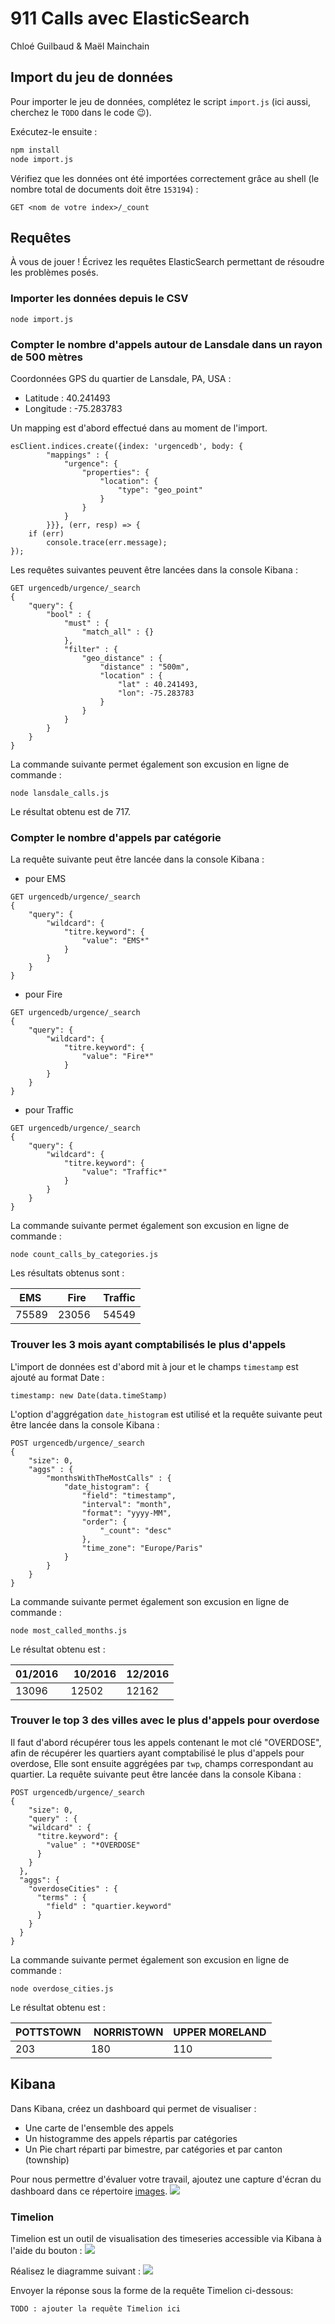 # 911 Calls avec ElasticSearch
Chloé Guilbaud & Maël Mainchain

## Import du jeu de données

Pour importer le jeu de données, complétez le script `import.js` (ici aussi, cherchez le `TODO` dans le code :wink:).

Exécutez-le ensuite :

```bash
npm install
node import.js
```

Vérifiez que les données ont été importées correctement grâce au shell (le nombre total de documents doit être `153194`) :

```
GET <nom de votre index>/_count
```

## Requêtes

À vous de jouer ! Écrivez les requêtes ElasticSearch permettant de résoudre les problèmes posés.

### Importer les données depuis le CSV
```
node import.js
```

### Compter le nombre d'appels autour de Lansdale dans un rayon de 500 mètres

Coordonnées GPS du quartier de Lansdale, PA, USA :
- Latitude : 40.241493
- Longitude : -75.283783

Un mapping est d'abord effectué dans au moment de l'import.
```
esClient.indices.create({index: 'urgencedb', body: {
        "mappings" : {
            "urgence": {
                "properties": {
                    "location": {
                        "type": "geo_point"
                    }
                }
            }
        }}}, (err, resp) => {
    if (err)
        console.trace(err.message);
});
```

Les requêtes suivantes peuvent être lancées dans la console Kibana : 
```
GET urgencedb/urgence/_search
{
    "query": {
        "bool" : {
            "must" : {
                "match_all" : {}
            },
            "filter" : {
                "geo_distance" : {
                    "distance" : "500m",
                    "location" : {
                        "lat" : 40.241493,
                        "lon": -75.283783
                    }
                }
            }
        }
    }
}
```

La commande suivante permet également son excusion en ligne de commande : 
```
node lansdale_calls.js
```

Le résultat obtenu est de 717.


### Compter le nombre d'appels par catégorie

La requête suivante peut être lancée dans la console Kibana :
- pour EMS
```
GET urgencedb/urgence/_search
{
    "query": {
        "wildcard": {
            "titre.keyword": {
                "value": "EMS*"
            }
        }
    }
}
```
- pour Fire
```
GET urgencedb/urgence/_search
{
    "query": {
        "wildcard": {
            "titre.keyword": {
                "value": "Fire*"
            }
        }
    }
}
```
- pour Traffic
```
GET urgencedb/urgence/_search
{
    "query": {
        "wildcard": {
            "titre.keyword": {
                "value": "Traffic*"
            }
        }
    }
}
```

La commande suivante permet également son excusion en ligne de commande : 
```
node count_calls_by_categories.js
```

Les résultats obtenus sont : 

| EMS   | Fire  | Traffic |
| ----- | ----- | ------- |
| 75589 | 23056 | 54549   |


### Trouver les 3 mois ayant comptabilisés le plus d'appels

L'import de données est d'abord mit à jour et le champs `timestamp` est ajouté au format Date : 
```
timestamp: new Date(data.timeStamp)
```

L'option d'aggrégation `date_histogram` est utilisé et la requête suivante peut être lancée dans la console Kibana :
```
POST urgencedb/urgence/_search
{
    "size": 0,
    "aggs" : {
        "monthsWithTheMostCalls" : {
            "date_histogram": {
                "field": "timestamp",
                "interval": "month",
                "format": "yyyy-MM",
                "order": {
                    "_count": "desc"
                },
                "time_zone": "Europe/Paris"
            }
        }
    }
}
```

La commande suivante permet également son excusion en ligne de commande :
```
node most_called_months.js
```

Le résultat obtenu est :

| 01/2016 | 10/2016 | 12/2016 |
| ------- | ------- | ------- |
| 13096   | 12502   | 12162   |


### Trouver le top 3 des villes avec le plus d'appels pour overdose

Il faut d'abord récupérer tous les appels contenant le mot clé "OVERDOSE",
afin de récupérer les quartiers ayant comptabilisé le plus d'appels pour overdose, 
Elle sont ensuite aggrégées par `twp`, champs correspondant au quartier. 
La requête suivante peut être lancée dans la console Kibana :
```
POST urgencedb/urgence/_search
{
    "size": 0,
    "query" : {
    "wildcard" : {
      "titre.keyword": {
        "value" : "*OVERDOSE"
      }
    }
  },
  "aggs": {
    "overdoseCities" : {
      "terms" : {
        "field" : "quartier.keyword"
      }
    }
  }
}
```

La commande suivante permet également son excusion en ligne de commande :
```
node overdose_cities.js
```

Le résultat obtenu est :

| POTTSTOWN | NORRISTOWN | UPPER MORELAND |
| --------- | ---------- | -------------- |
| 203       | 180        | 110            |


## Kibana

Dans Kibana, créez un dashboard qui permet de visualiser :

* Une carte de l'ensemble des appels
* Un histogramme des appels répartis par catégories
* Un Pie chart réparti par bimestre, par catégories et par canton (township)

Pour nous permettre d'évaluer votre travail, ajoutez une capture d'écran du dashboard dans ce répertoire [images](images).
![](images/Dashboard.png)

### Timelion
Timelion est un outil de visualisation des timeseries accessible via Kibana à l'aide du bouton : ![](images/timelion.png)

Réalisez le diagramme suivant :
![](images/timelion-chart.png)

Envoyer la réponse sous la forme de la requête Timelion ci-dessous:  

```
TODO : ajouter la requête Timelion ici
```
